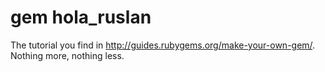 # gem hola_ruslan

The tutorial you find in http://guides.rubygems.org/make-your-own-gem/. Nothing more, nothing less.